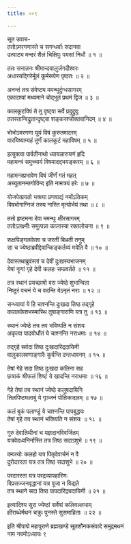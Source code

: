 ```yaml
---
title: ००९

---
```

सूत उवाच-  
ततोऽमरगणास्ते च सगन्धर्वाः सदानवा  
उत्पाट्य मन्दरं शैलं चिक्षिपुः पयसां निधौ ॥ १ ॥


ततः सनातनः श्रीमान्दयालुर्जगदीश्वरः  
अधारयद्गिरेर्मूलं कूर्मरूपेण पृष्ठतः ॥ २ ॥


अनन्तं तत्र संवेष्ट्य ममन्थुर्दुग्धसागरम्  
एकादश्यां मथ्यमाने चोद्भूतं प्रथमं द्विज ॥ ३ ॥


कालकूटविषं ते तु दृष्ट्वा सर्वे प्रदुद्रुवुः  
ततस्तान्विद्रुतान्दृष्ट्वा शङ्करश्चोक्तवानिदम् ॥ ४ ॥


भोभोऽमरगणा यूयं विषं कुरुतमादरम्  
वारयिष्याम्यहं तूर्णं कालकूटं महाविषम् ॥ ५ ॥


इत्युक्त्वा पार्वतीनाथो ध्यायन्नारायणं हृदि  
महामन्त्रं समुच्चार्य विषमादद्भयङ्करम् ॥ ६ ॥


महामन्त्रप्रभावेण विषं जीर्णं गतं महत्  
अच्युतानन्तगोविन्द इति नामत्रयं हरेः ॥ ७ ॥


योजपेत्प्रयतो भक्त्या प्रणवाद्यं नमोंऽतिकम्  
विषभोगाग्निजं तस्य नास्ति मृत्योर्भयं तथा ॥ ८ ॥


ततो हृष्टमना देवा ममन्थुः क्षीरसागरम्  
ततोऽलक्ष्मीः समुत्पन्ना कालास्या रक्तलोचना ॥ ९ ॥


रूक्षपिङ्गलकेशा च जरतीं बिभ्रती तनुम्  
सा च ज्येष्ठाब्रवीद्देवान्किङ्कर्तव्यं मयेति वै ॥ १० ॥


देवास्तथाब्रुवंस्तां च देवीं दुःखस्यभाजनम्  
येषां नॄणां गृहे देवी कलहः सम्प्रवर्तते ॥ ११ ॥


तत्र स्थानं प्रयच्छामो वस ज्येष्ठे शुभान्विता  
निष्ठुरं वचनं ये च वदन्ति येऽनृतं नराः ॥ १२ ॥


सन्ध्यायां ये हि चाश्नन्ति दुःखदा तिष्ठ तद्गृहे  
कपालकेशभस्मास्थि तुषाङ्गाराणि यत्र तु ॥ १३ ॥


स्थानं ज्येष्ठे तत्र तव भविष्यति न संशयः  
अकृत्वा पादयोर्धौतं ये चाश्नन्ति नराधमाः ॥ १४ ॥


तद्गृहे सर्वदा तिष्ठ दुःखदारिद्रदायिनी  
वालुकालवणाङ्गारैः कुर्वन्ति दन्तधावनम् ॥ १५ ॥


तेषां गेहे सदा तिष्ठ दुःखदा कलिना सह  
छत्राकं श्रीफलं शिष्टं ये खादन्ति नराधमाः ॥ १६ ॥


गेहे तेषां तव स्थानं ज्येष्ठे कलुषदायिनि  
तिलपिष्टमलाबुं ये गृञ्जनं पोतिकादलम् ॥ १७ ॥


कलं बुकं पलाण्डुं ये चाश्नन्ति पापबुद्धयः  
तेषां गृहे तव स्थानं भविष्यति न संशयः ॥ १८ ॥


गुरु देवातिथीनां च यज्ञदानविवर्जितम्  
यत्रवेदध्वनिर्नास्ति तत्र तिष्ठ सदाऽशुभे ॥ १९ ॥


दम्पत्योः कलहो यत्र पितृदेवार्चनं न वै  
दुरोदररता यत्र तत्र तिष्ठ सदाशुभे ॥ २० ॥


परदाररता यत्र परद्रव्यापहारिणः  
विप्रसज्जनवृद्धानां यत्र पूजा न विद्यते  
तत्र स्थाने सदा तिष्ठ पापदारिद्र्यदायिनी ॥ २१ ॥


इत्यादिश्य सुरा ज्येष्ठां सर्वेषां कलिवल्लभाम्  
क्षीराब्धेर्मथनं चक्रुः पुनस्ते सुसमाहिताः ॥ २२ ॥


इति श्रीपाद्मे महापुराणे ब्रह्मखण्डे सूतशौनकसंवादे समुद्रमथनं  
नाम नवमोऽध्यायः ९